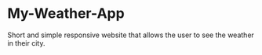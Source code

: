 # My-Weather-App
Short and simple responsive website that allows the user to see the weather in their city.
